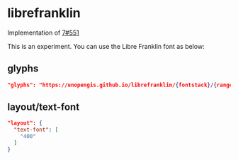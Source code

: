 # librefranklin
Implementation of [7#551](https://github.com/unopengis/7/issues/551)

This is an experiment. You can use the Libre Franklin font as below: 

## glyphs
```json
"glyphs": "https://unopengis.github.io/librefranklin/{fontstack}/{range}.pbf"
```

## layout/text-font
```json
"layout": {
  "text-font": [
    "400"
  ]
}
```

